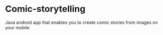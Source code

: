 # Comic-storytelling
Java android app that enables you to create comic stories from images on your mobile

